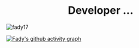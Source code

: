 

<h1 align="center">Developer ...</h1>






<p><img align="center" src="https://github-readme-streak-stats.herokuapp.com/?user=fady17&type=svg&hide_border=true&theme=default&background=ffffff&ring=2F80ED&fire=2F80ED&currStreakLabel=2F80ED&currStreakNum=151515&sideNums=151515&sideLabels=151515&dates=151515&card_width=400&date_format=%5BY.%5Dn.j&range=last_6_months" alt="fady17" /></p>

[![Fady's github activity graph](https://github-readme-activity-graph.vercel.app/graph?username=fady17&theme=github-compact)](https://github.com/fady17/github-readme-activity-graph)
